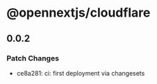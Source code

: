 # @opennextjs/cloudflare

## 0.0.2

### Patch Changes

- ce8a281: ci: first deployment via changesets
